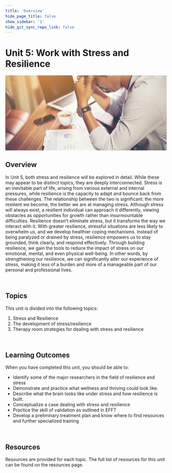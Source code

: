 ```yaml
---
title: 'Overview'
hide_page_title: false
show_sidebar: '1'
hide_git_sync_repo_link: false
---
```


# Unit 5: Work with Stress and Resilience

![alttext](u5overview.jpg "man with hands on his head")

## Overview

In Unit 5, both stress and resilience will be explored in detail. While these may appear to be distinct topics, they are deeply interconnected. Stress is an inevitable part of life, arising from various external and internal pressures, while resilience is the capacity to adapt and bounce back from these challenges. The relationship between the two is significant: the more resilient we become, the better we are at managing stress. Although stress will always exist, a resilient individual can approach it differently, viewing obstacles as opportunities for growth rather than insurmountable difficulties.
Resilience doesn’t eliminate stress, but it transforms the way we interact with it. With greater resilience, stressful situations are less likely to overwhelm us, and we develop healthier coping mechanisms. Instead of being paralyzed or drained by stress, resilience empowers us to stay grounded, think clearly, and respond effectively. Through building resilience, we gain the tools to reduce the impact of stress on our emotional, mental, and even physical well-being. In other words, by strengthening our resilience, we can significantly alter our experience of stress, making it less of a burden and more of a manageable part of our personal and professional lives.

&nbsp;

## Topics

This unit is divided into the following topics:

1. Stress and Resilience
2. The development of stress/resilience
3. Therapy room strategies for dealing with stress and resilience

&nbsp;

## Learning Outcomes

When you have completed this unit, you should be able to:

- Identify some of the major researchers in the field of resilience and stress
- Demonstrate and practice what wellness and thriving could look like.
- Describe what the brain looks like under stress and how resilience is built.
- Conceptualize a case dealing with stress and resilience
- Practice the skill of validation as outlined in EFFT
- Develop a preliminary treatment plan and know where to find resources and further specialized training

&nbsp;

## Resources

Resources are provided for each topic. The full list of resources for this unit can be found on the resources page.
